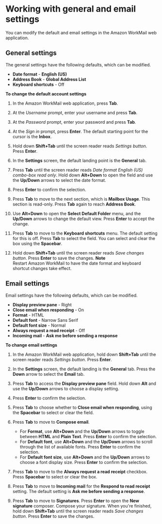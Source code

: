 # Working with general and email settings<a name="general-settings"></a>

You can modify the default and email settings in the Amazon WorkMail web application\.

## General settings<a name="general"></a>

The general settings have the following defaults, which can be modified\.
+ **Date format** \- **English \(US\)**
+ **Address Book** \- **Global Address List**
+ **Keyboard shortcuts** \- Off

**To change the default account settings**

1. In the Amazon WorkMail web application, press **Tab**\.

1. At the *Username* prompt, enter your username and press **Tab**\.

1. At the *Password* prompt, enter your password and press **Tab**\.

1. At the *Sign in* prompt, press **Enter**\. The default starting point for the cursor is the **Inbox**\.

1. Hold down **Shift\+Tab** until the screen reader reads *Settings button*\. Press **Enter**\.

1. In the **Settings** screen, the default landing point is the **General** tab\.

1. Press **Tab** until the screen reader reads *Date format English \(US\) combo\-box read only*\. Hold down **Alt\+Down** to open the field and use the **Up/Down** arrows to select the date format\.

1. Press **Enter** to confirm the selection\.

1. Press **Tab** to move to the next section, which is **Mailbox Usage**\. This section is read\-only\. Press **Tab** again to reach **Address Book**\.

1. Use **Alt\+Down** to open the **Select Default Folder** menu, and the **Up/Down** arrows to change the default view\. Press **Enter** to accept the change\.

1. Press **Tab** to move to the **Keyboard shortcuts** menu\. The default setting for this is off\. Press **Tab** to select the field\. You can select and clear the box using the **Spacebar**\.

1. Hold down **Shift\+Tab** until the screen reader reads *Save changes button*\. Press **Enter** to save the changes\. 
**Note**  
Restart Amazon WorkMail to have the date format and keyboard shortcut changes take effect\.

## Email settings<a name="email-settings"></a>

Email settings have the following defaults, which can be modified\.
+ **Display preview pane** \- Right
+ **Close email when responding** \- On
+ **Format** \- HTML
+ **Default font** \- Narrow Sans Serif
+ **Default font size** \- Normal
+ **Always request a read receipt** \- Off
+ **Incoming mail** \- **Ask me before sending a response**

**To change email settings**

1. In the Amazon WorkMail web application, hold down **Shift\+Tab** until the screen reader reads *Settings button*\. Press **Enter**\.

1. In the **Settings** screen, the default landing is the **General** tab\. Press the **Down** arrow to select the **Email** tab\.

1. Press **Tab** to access the **Display preview pane** field\. Hold down **Alt** and use the **Up/Down** arrows to choose a display setting\.

1. Press **Enter** to confirm the selection\.

1. Press **Tab** to choose whether to **Close email when responding**, using the **Spacebar** to select or clear the field\.

1. Press **Tab** to move to **Compose email**\. 
   + For **Format**, use **Alt\+Down** and the **Up/Down** arrows to toggle between **HTML** and **Plain Text**\. Press **Enter** to confirm the selection\.
   + For **Default font**, use **Alt\+Down** and the **Up/Down** arrows to scroll through the list of available fonts\. Press **Enter** to confirm the selection\.
   + For **Default font size**, use **Alt\+Down** and the **Up/Down** arrows to choose a font display size\. Press **Enter** to confirm the selection\.

1. Press **Tab** to move to the **Always request a read receipt** checkbox\. Press **Spacebar** to select or clear the box\.

1. Press **Tab** to move to **Incoming mail** for the **Respond to read receipt** setting\. The default setting is **Ask me before sending a response**\.

1. Press **Tab** to move to **Signatures**\. Press **Enter** to open the **New signature** composer\. Compose your signature\. When you're finished, hold down **Shift\+Tab** until the screen reader reads *Save changes button*\. Press **Enter** to save the changes\.